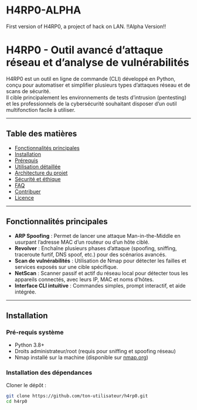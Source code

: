 # H4RP0-ALPHA
First version of H4RP0, a project of hack on LAN.        !!Alpha Version!!





# H4RP0 - Outil avancé d’attaque réseau et d’analyse de vulnérabilités

H4RP0 est un outil en ligne de commande (CLI) développé en Python, conçu pour automatiser et simplifier plusieurs types d’attaques réseau et de scans de sécurité.  
Il cible principalement les environnements de tests d’intrusion (pentesting) et les professionnels de la cybersécurité souhaitant disposer d’un outil multifonction facile à utiliser.

---

## Table des matières

- [Fonctionnalités principales](#fonctionnalités-principales)  
- [Installation](#installation)  
- [Prérequis](#prérequis)  
- [Utilisation détaillée](#utilisation-détaillée)  
- [Architecture du projet](#architecture-du-projet)  
- [Sécurité et éthique](#sécurité-et-éthique)  
- [FAQ](#faq)  
- [Contribuer](#contribuer)  
- [Licence](#licence)  

---

## Fonctionnalités principales

- **ARP Spoofing** : Permet de lancer une attaque Man-in-the-Middle en usurpant l’adresse MAC d’un routeur ou d’un hôte ciblé.  
- **Revolver** : Enchaîne plusieurs phases d’attaque (spoofing, sniffing, traceroute furtif, DNS spoof, etc.) pour des scénarios avancés.  
- **Scan de vulnérabilités** : Utilisation de Nmap pour détecter les failles et services exposés sur une cible spécifique.  
- **NetScan** : Scanner passif et actif du réseau local pour détecter tous les appareils connectés, avec leurs IP, MAC et noms d’hôtes.  
- **Interface CLI intuitive** : Commandes simples, prompt interactif, et aide intégrée.

---

## Installation

### Pré-requis système

- Python 3.8+  
- Droits administrateur/root (requis pour sniffing et spoofing réseau)  
- Nmap installé sur la machine (disponible sur [nmap.org](https://nmap.org))

### Installation des dépendances

Cloner le dépôt :

```bash
git clone https://github.com/ton-utilisateur/h4rp0.git
cd h4rp0
